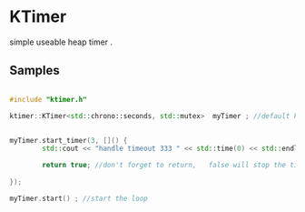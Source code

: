 # KTimer

simple useable heap timer . 


## Samples 

```cpp 

#include "ktimer.h"

ktimer::KTimer<std::chrono::seconds, std::mutex>  myTimer ; //default ktimer::KTimer<> myTimer ; 


myTimer.start_timer(3, []() {
		std::cout << "handle timeout 333 " << std::time(0) << std::endl; 

		return true; //don't forget to return,   false will stop the timer 
		
}); 

myTimer.start() ; //start the loop 

```
